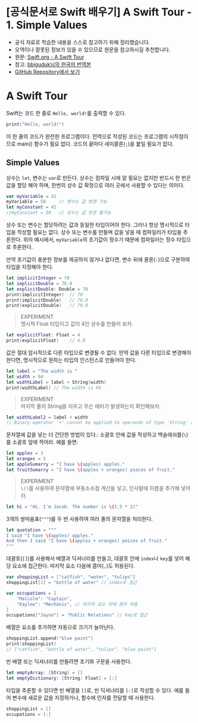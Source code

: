 # [공식문서로 Swift 배우기] A Swift Tour - 1. Simple Values

- 공식 자료로 학습한 내용을 스스로 참고하기 위해 정리했습니다.
- 오역이나 잘못된 정보가 있을 수 있으므로 원문을 참고하시길 추천합니다.
- 원문: [Swift.org - A Swift Tour](https://docs.swift.org/swift-book/GuidedTour/GuidedTour.html)
- 참고: [bbiguduk님의 한국어 번역본](https://bbiguduk.gitbook.io/swift/welcome-to-swift/swift-a-swift-tour)
- [GitHub Repository에서 보기](https://github.com/KyungminLeeDev/learning-with-apple-official-resources)

# A Swift Tour

Swift는 코드 한 줄로 `Hello, world!`를 출력할 수 있다.

~~~swift
print("Hello, world!")
~~~

이 한 줄의 코드가 완전한 프로그램이다. 전역으로 작성된 코드는 프로그램의 시작점이므로 main() 함수가 필요 없다. 코드의 끝마다 세미콜론(`;`)을 붙일 필요가 없다.


## Simple Values

상수는 `let`, 변수는 `var`로 만든다. 상수는 컴파일 시에 알 필요는 없지만 반드시 한 번은 값을 할당 해야 하며, 한번의 상수 값 확정으로 여러 곳에서 사용할 수 있다는 의미다.

~~~swift
var myVariable = 42
myVariable = 50     // 변수는 값 변경 가능
let myConstant = 42
//myConstant = 50   // 상수는 값 변경 불가능
~~~

상수 또는 변수는 할당하려는 값과 동일한 타입이어야 한다. 그러나 항상 명시적으로 타입을 작성할 필요는 없다. 상수 또는 변수를 만들며 값을 넣을 때 컴파일러가 타입을 추론한다. 위의 예시에서, `myVariable`의 초기값이 정수기 때문에 컴파일러는 정수 타입으로 추론한다. 

만약 초기값이 충분한 정보를 제공하지 않거나 없다면, 변수 뒤에 콜론(`:`)으로 구분하여 타입을 지정해야 한다.

~~~swift
let implicitInteger = 70
let implicitDouble = 70.0
let explicitDouble: Double = 70
print(implicitInteger)  // 70
print(implicitDouble)   // 70.0
print(explicitDouble)   // 70.0
~~~

> EXPERIMENT  
> 명시적 Float 타입이고 값이 4인 상수를 만들어 보자.
~~~swift
let explicitFloat: Float = 4
print(explicitFloat)    // 4.0
~~~

값은 절대 암시적으로 다른 타입으로 변경될 수 없다. 만약 값을 다른 타입으로 변경해야 한다면, 명시적으로 원하는 타입의 인스턴스로 만들어야 한다.

~~~swift
let label = "The width is "
let width = 94
let widthLabel = label + String(width)
print(widthLabel) // The width is 94
~~~

> EXPERIMENT  
> 마지막 줄의 String을 지우고 무슨 에러가 발생하는지 확인해보자.

~~~swift
let widthLabel2 = label + width
// Binary operator '+' cannot be applied to operands of type 'String' and 'Int'
~~~

문자열에 값을 넣는 더 간단한 방법이 있다.: 소괄호 안에 값을 작성하고 백슬래쉬를(`\`)를 소괄호 앞에 적어라. 예를 들면: 

~~~swift
let apples = 3
let oranges = 5
let appleSumarry = "I have \(apples) apples."
let fruitSumarry = "I have \(apples + oranges) pieces of fruit."
~~~

> EXPERIMENT  
> `\()`를 사용하여 문자열에 부동소수점 계산을 넣고, 인사말에 이름을 추가해 넣어라.

~~~swift
let hi = "Hi. I'm Jacob. The number is \(1.5 * 2)"
~~~

3개의 쌍따옴표(`"""`)를 두 번 사용하여 여러 줄의 문자열을 처리한다.

~~~swift
let quotation = """
I said "I have \(apples) apples."
And then I said "I have \(apples + oranges) peices of fruit."
"""
~~~

대괄호(`[]`)를 사용해서 배열과 딕셔너리를 만들고, 대괄호 안에 `index`나 `key`를 넣어 해당 요소에 접근한다. 마지막 요소 다음에 콤마(`,`)도 허용된다.

~~~swift
var shoppingList = ["catfish", "water", "tulips"]
shoppingList[1] = "bottle of water" // index로 접근

var occupations = [
    "Malcolm": "Captain",
    "Kaylee": "Mechanic", // 마지막 요소 뒤에 콤마 허용
]
occupations["Jayne"] = "Public Relations" // key로 접근
~~~

배열은 요소를 추가하면 자동으로 크기가 늘어난다.

~~~swift
shoppingList.append("blue paint")
print(shoppingList)
// ["catfish", "bottle of water", "tulips", "blue paint"]
~~~

빈 배열 또는 딕셔너리를 만들려면 초기화 구문을 사용한다.

~~~swift
let emptyArray: [String] = []
let emptyDictionary: [String: Float] = [:]
~~~

타입을 추론할 수 있다면 빈 배열을 `[]`로, 빈 딕셔너리를 `[:]`로 작성할 수 있다. 예를 들어 변수에 새로운 값을 지정하거나, 함수에 인자를 전달할 때 사용한다.

~~~swift
shoppingList = []
occupations = [:]
~~~